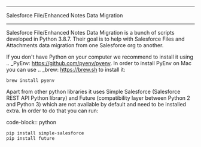 *********************************************
Salesforce File/Enhanced Notes Data Migration
*********************************************

Salesforce File/Enhanced Notes Data Migration is a bunch of scripts developed in Python 3.8.7. Their goal is to help with Salesforce Files and Attachments data migration from one Salesforce org to another.

If you don't have Python on your computer we recommend to install it using .. _PyEnv: https://github.com/pyenv/pyenv. In order to install PyEnv on Mac you can use .. _brew: https://brew.sh to install it:

    brew install pyenv

Apart from other python libraries it uses Simple Salesforce (Salesforce REST API Python library) and Future (compatibility layer between Python 2 and Python 3) which are not available by default and need to be installed extra. In order to do that you can run:

code-block:: python

    pip install simple-salesforce
    pip install future
